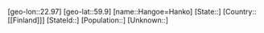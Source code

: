 ﻿---
location: [59.9,22.97]
type: City
tags:
- geo/City


SpocWebEntityId: 30757
isDeleted: false
confidential: public

---
[geo-lon::22.97]
[geo-lat::59.9]
[name::Hangoe=Hanko]
[State::]
[Country::[[Finland]]]
[StateId::]
[Population::]
[Unknown::]

